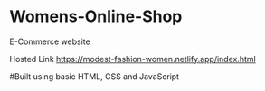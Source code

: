 # Womens-Online-Shop
E-Commerce website

Hosted Link
https://modest-fashion-women.netlify.app/index.html

#Built using basic HTML, CSS and JavaScript
